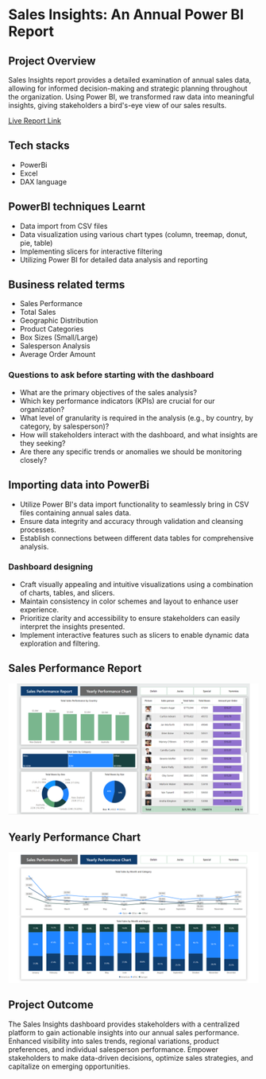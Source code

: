 # Sales Insights: An Annual Power BI Report

## Project Overview

Sales Insights report provides a detailed examination of annual sales data, allowing for informed decision-making and strategic planning throughout the organization. Using Power BI, we transformed raw data into meaningful insights, giving stakeholders a bird's-eye view of our sales results.

[Live Report Link](https://www.novypro.com/project/sales-insights-annual-power-bi-report-power-bi) 

## Tech stacks

- PowerBi
- Excel
- DAX language

## PowerBI techniques Learnt

- Data import from CSV files
- Data visualization using various chart types (column, treemap, donut, pie, table)
- Implementing slicers for interactive filtering
- Utilizing Power BI for detailed data analysis and reporting

## Business related terms

- Sales Performance
- Total Sales
- Geographic Distribution
- Product Categories
- Box Sizes (Small/Large)
- Salesperson Analysis
- Average Order Amount

### Questions to ask before starting with the dashboard

- What are the primary objectives of the sales analysis?
- Which key performance indicators (KPIs) are crucial for our organization?
- What level of granularity is required in the analysis (e.g., by country, by category, by salesperson)?
- How will stakeholders interact with the dashboard, and what insights are they seeking?
- Are there any specific trends or anomalies we should be monitoring closely?


## Importing data into PowerBi

- Utilize Power BI's data import functionality to seamlessly bring in CSV files containing annual sales data.
- Ensure data integrity and accuracy through validation and cleansing processes.
- Establish connections between different data tables for comprehensive analysis.


### Dashboard designing

- Craft visually appealing and intuitive visualizations using a combination of charts, tables, and slicers.
- Maintain consistency in color schemes and layout to enhance user experience.
- Prioritize clarity and accessibility to ensure stakeholders can easily interpret the insights presented.
- Implement interactive features such as slicers to enable dynamic data exploration and filtering.

## Sales Performance Report

<img src="https://github.com/shubh-vaishnav/Sales_Insight_Annaul/blob/master/report/Sales%20Performance%20Report.png" class="center">


## Yearly Performance Chart

<img src="https://github.com/shubh-vaishnav/Sales_Insight_Annaul/blob/master/report/Yearly%20Performance%20Chart.png" class="center">


## Project Outcome

The Sales Insights dashboard provides stakeholders with a centralized platform to gain actionable insights into our annual sales performance. Enhanced visibility into sales trends, regional variations, product preferences, and individual salesperson performance. Empower stakeholders to make data-driven decisions, optimize sales strategies, and capitalize on emerging opportunities.
